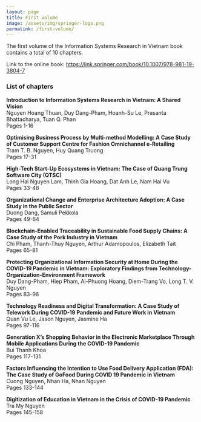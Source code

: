 ```yaml
---
layout: page
title: First volume
image: /assets/img/springer-logo.png
permalink: /first-volume/
---
```


The first volume of the Information Systems Research in Vietnam book contains a total of 10 chapters.

Link to the online book: <https://link.springer.com/book/10.1007/978-981-19-3804-7>

### List of chapters
**Introduction to Information Systems Research in Vietnam: A Shared Vision**
<br/>Nguyen Hoang Thuan, Duy Dang-Pham, Hoanh-Su Le, Prasanta Bhattacharya, Tuan Q. Phan
<br/>Pages 1-16

**Optimising Business Process by Multi-method Modelling: A Case Study of Customer Support Centre for Fashion Omnichannel e-Retailing**
<br/>Tram T. B. Nguyen, Huy Quang Truong
<br/>Pages 17-31

**High-Tech Start-Up Ecosystems in Vietnam: The Case of Quang Trung Software City (QTSC)**
<br/>Long Hai Nguyen Lam, Thinh Gia Hoang, Dat Anh Le, Nam Hai Vu
<br/>Pages 33-48

**Organizational Change and Enterprise Architecture Adoption: A Case Study in the Public Sector**
<br/>Duong Dang, Samuli Pekkola
<br/>Pages 49-64

**Blockchain-Enabled Traceability in Sustainable Food Supply Chains: A Case Study of the Pork Industry in Vietnam**
<br/>Chi Pham, Thanh-Thuy Nguyen, Arthur Adamopoulos, Elizabeth Tait
<br/>Pages 65-81

**Protecting Organizational Information Security at Home During the COVID-19 Pandemic in Vietnam: Exploratory Findings from Technology-Organization-Environment Framework**
<br/>Duy Dang-Pham, Hiep Pham, Ai-Phuong Hoang, Diem-Trang Vo, Long T. V. Nguyen
<br/>Pages 83-96

**Technology Readiness and Digital Transformation: A Case Study of Telework During COVID-19 Pandemic and Future Work in Vietnam**
<br/>Quan Vu Le, Jason Nguyen, Jasmine Ha
<br/>Pages 97-116

**Generation X’s Shopping Behavior in the Electronic Marketplace Through Mobile Applications During the COVID-19 Pandemic**
<br/>Bui Thanh Khoa
<br/>Pages 117-131

**Factors Influencing the Intention to Use Food Delivery Application (FDA): The Case Study of GoFood During COVID 19 Pandemic in Vietnam**
<br/>Cuong Nguyen, Nhan Ha, Nhan Nguyen
<br/>Pages 133-144

**Digitization of Education in Vietnam in the Crisis of COVID-19 Pandemic**
<br/>Tra My Nguyen
<br/>Pages 145-158
